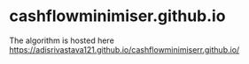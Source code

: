 # cashflowminimiser.github.io
The algorithm is hosted here https://adisrivastava121.github.io/cashflowminimiserr.github.io/
